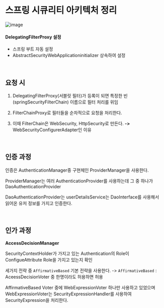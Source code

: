 # 스프링 시큐리티 아키텍처 정리

![image](https://user-images.githubusercontent.com/57824259/233995676-ac5284cd-9f61-419e-9fea-a5f1a0ed28b0.png)


#### DelegatingFilterProxy 설정

* 스프링 부트 자동 설정
* AbstractSecurityWebApplicationinitializer 상속하여 설정

<br>

## 요청 시

1. DelegatingFilterProxy(서블릿 필터)가 등록이 되면 특정한 빈(springSecurityFilterChain) 이름으로 필터 처리를 위임

2. FilterChainProxy로 필터들을 순차적으로 요청을 처리한다.

3. 이때 FilterChain은 WebSecurity, HttpSecurity로 만든다. **->** WebSecurityConfigurerAdapter인 이유

<br>

## 인증 과정

인증은 AuthenticationManager중 구현체인 ProviderManager을 사용한다.

ProviderManager는 여러 AuthenticationProvider를 사용하는데 그 중 하나가 DaoAuthenticationProvider

DaoAuthenticationProvider는 userDetailsService는 DaoInterface를 사용해서 읽어온 유저 정보를 가지고 인증한다.

<br>

## 인가 과정

**AccessDecisionManager**

SecurityContextHolder가 가지고 있는 Authentication의 Role이 ConfigueAttribute Role을 가지고 있는지 확인

세가지 전략 중 `AffirmativeBased` 기본 전략을 사용한다. -> `AffirmativeBased` : AceessDecisionVoter 중 한명이라도 허용하면 허용

AffirmativeBased Voter 중에 WebExpressionVoter 하나만 사용하고 있었으며
WebExpressionVoter는 SecurityExpressionHandler를 사용하여 SecurityExpression을 처리한다.
